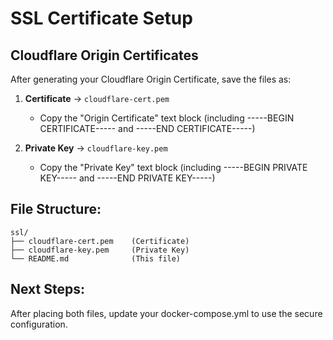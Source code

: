 # SSL Certificate Setup

## Cloudflare Origin Certificates

After generating your Cloudflare Origin Certificate, save the files as:

1. **Certificate** → `cloudflare-cert.pem`
   - Copy the "Origin Certificate" text block (including -----BEGIN CERTIFICATE----- and -----END CERTIFICATE-----)

2. **Private Key** → `cloudflare-key.pem`  
   - Copy the "Private Key" text block (including -----BEGIN PRIVATE KEY----- and -----END PRIVATE KEY-----)

## File Structure:
```
ssl/
├── cloudflare-cert.pem    (Certificate)
├── cloudflare-key.pem     (Private Key)
└── README.md              (This file)
```

## Next Steps:
After placing both files, update your docker-compose.yml to use the secure configuration. 
